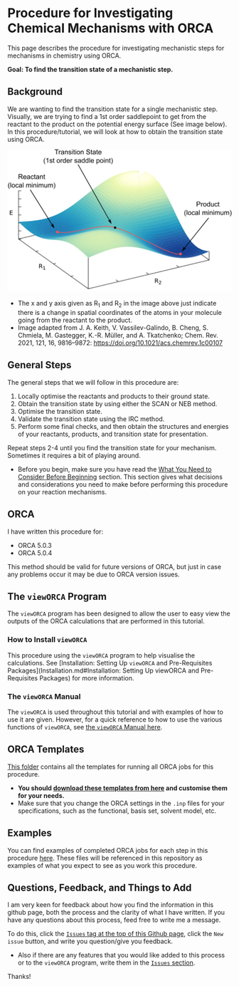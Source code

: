 # Procedure for Investigating Chemical Mechanisms with ORCA

This page describes the procedure for investigating mechanistic steps for mechanisms in chemistry using ORCA.

**Goal: To find the transition state of a mechanistic step.**


## Background

We are wanting to find the transition state for a single mechanistic step. Visually, we are trying to find a 1st order saddlepoint to get from the reactant to the product on the potential energy surface (See image below). In this procedure/tutorial, we will look at how to obtain the transition state using ORCA.

![Mechanistic Step on the Potential Energy Surface](https://github.com/geoffreyweal/ORCA_Mechanism_Procedure/blob/main/Documentation/docs/Figures/Mechanistic_Step/Mechanistic_Step_on_PES.png?raw=true)

* The x and y axis given as R<sub>1</sub> and R<sub>2</sub> in the image above just indicate there is a change in spatial coordinates of the atoms in your molecule going from the reactant to the product. 
* Image adapted from J. A. Keith, V. Vassilev-Galindo, B. Cheng, S. Chmiela, M. Gastegger, K.-R. Müller, and A. Tkatchenko; Chem. Rev. 2021, 121, 16, 9816–9872: https://doi.org/10.1021/acs.chemrev.1c00107


## General Steps

The general steps that we will follow in this procedure are:

1. Locally optimise the reactants and products to their ground state.
2. Obtain the transition state by using either the SCAN or NEB method.
3. Optimise the transition state.
4. Validate the transition state using the IRC method. 
5. Perform some final checks, and then obtain the structures and energies of your reactants, products, and transition state for presentation. 

Repeat steps 2-4 until you find the transition state for your mechanism. Sometimes it requires a bit of playing around. 

* Before you begin, make sure you have read the [What You Need to Consider Before Beginning](https://geoffreyweal.github.io/ORCA_Mechanism_Procedure/Before_You_Begin.html#what-you-need-to-consider-before-beginning) section. This section gives what decisions and considerations you need to make before performing this procedure on your reaction mechanisms. 

## ORCA

I have written this procedure for: 

* ORCA 5.0.3
* ORCA 5.0.4

This method should be valid for future versions of ORCA, but just in case any problems occur it may be due to ORCA version issues. 


## The ``viewORCA`` Program

The ``viewORCA`` program has been designed to allow the user to easy view the outputs of the ORCA calculations that are performed in this tutorial.

### How to Install ``viewORCA``

This procedure using the ``viewORCA`` program to help visualise the calculations. See [Installation: Setting Up ``viewORCA`` and Pre-Requisites Packages](Installation.md#Installation: Setting Up viewORCA and Pre-Requisites Packages) for more information. 

### The ``viewORCA`` Manual

The ``viewORCA`` is used throughout this tutorial and with examples of how to use it are given. However, for a quick reference to how to use the various functions of ``viewORCA``, see [the ``viewORCA`` Manual here](https://geoffreyweal.github.io/ORCA_Mechanism_Procedure/viewORCA.md).


## ORCA Templates 

[This folder](https://github.com/geoffreyweal/ORCA_Mechanism_Procedure/tree/main/Templates) contains all the templates for running all ORCA jobs for this procedure. 

* **You should [download these templates from here](https://github.com/geoffreyweal/ORCA_Mechanism_Procedure/tree/main/Templates) and customise them for your needs.** 
* Make sure that you change the ORCA settings in the ``.inp`` files for your specifications, such as the functional, basis set, solvent model, etc. 


## Examples

You can find examples of completed ORCA jobs for each step in this procedure [here](https://github.com/geoffreyweal/ORCA_Mechanism_Procedure/tree/main/Examples). These files will be referenced in this repository as examples of what you expect to see as you work this procedure.


## Questions, Feedback, and Things to Add

I am very keen for feedback about how you find the information in this github page, both the process and the clarity of what I have written. If you have any questions about this process, feed free to write me a message.

To do this, click the [``Issues`` tag at the top of this Github page](https://github.com/geoffreyweal/ORCA_Mechanism_Procedure/issues), click the ``New issue`` button, and write you question/give you feedback. 

* Also if there are any features that you would like added to this process or to the ``viewORCA`` program, write them in the [``Issues`` section](https://github.com/geoffreyweal/ORCA_Mechanism_Procedure/issues).

Thanks!

